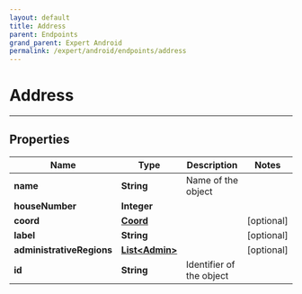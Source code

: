 ```yaml
---
layout: default
title: Address
parent: Endpoints
grand_parent: Expert Android
permalink: /expert/android/endpoints/address
---
```


# Address

---

## Properties
Name | Type | Description | Notes
------------ | ------------- | ------------- | -------------
**name** | **String** | Name of the object | 
**houseNumber** | **Integer** |  | 
**coord** | [**Coord**](Coord.md) |  |  [optional]
**label** | **String** |  |  [optional]
**administrativeRegions** | [**List&lt;Admin&gt;**](Admin.md) |  |  [optional]
**id** | **String** | Identifier of the object | 



